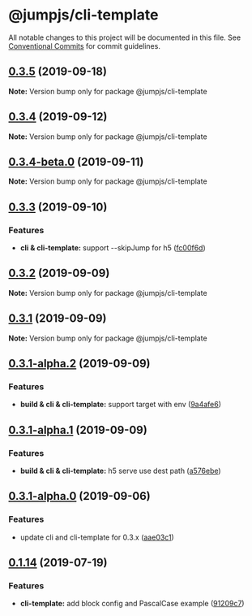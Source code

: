 # @jumpjs/cli-template

All notable changes to this project will be documented in this file.
See [Conventional Commits](https://conventionalcommits.org) for commit guidelines.

## [0.3.5](https://github.com/max-team/Jump/compare/@jumpjs/cli-template@0.3.4...@jumpjs/cli-template@0.3.5) (2019-09-18)

**Note:** Version bump only for package @jumpjs/cli-template





## [0.3.4](https://github.com/max-team/Jump/compare/@jumpjs/cli-template@0.3.4-beta.0...@jumpjs/cli-template@0.3.4) (2019-09-12)

**Note:** Version bump only for package @jumpjs/cli-template




## [0.3.4-beta.0](https://github.com/max-team/Jump/compare/@jumpjs/cli-template@0.3.3...@jumpjs/cli-template@0.3.4-beta.0) (2019-09-11)

**Note:** Version bump only for package @jumpjs/cli-template



## [0.3.3](https://github.com/max-team/Jump/compare/@jumpjs/cli-template@0.3.2...@jumpjs/cli-template@0.3.3) (2019-09-10)


### Features

* **cli & cli-template:** support --skipJump for h5 ([fc00f6d](https://github.com/max-team/Jump/commit/fc00f6d))



## [0.3.2](https://github.com/max-team/Jump/compare/@jumpjs/cli-template@0.3.1...@jumpjs/cli-template@0.3.2) (2019-09-09)

**Note:** Version bump only for package @jumpjs/cli-template





## [0.3.1](https://github.com/max-team/Jump/compare/@jumpjs/cli-template@0.3.1-alpha.2...@jumpjs/cli-template@0.3.1) (2019-09-09)

**Note:** Version bump only for package @jumpjs/cli-template





## [0.3.1-alpha.2](https://github.com/max-team/Jump/compare/@jumpjs/cli-template@0.3.1-alpha.1...@jumpjs/cli-template@0.3.1-alpha.2) (2019-09-09)


### Features

* **build & cli & cli-template:** support target with env ([9a4afe6](https://github.com/max-team/Jump/commit/9a4afe6))





## [0.3.1-alpha.1](https://github.com/max-team/Jump/compare/@jumpjs/cli-template@0.3.1-alpha.0...@jumpjs/cli-template@0.3.1-alpha.1) (2019-09-09)


### Features

* **build & cli & cli-template:** h5 serve use dest path ([a576ebe](https://github.com/max-team/Jump/commit/a576ebe))





## [0.3.1-alpha.0](https://github.com/max-team/Jump/compare/@jumpjs/cli-template@0.1.14...@jumpjs/cli-template@0.3.1-alpha.0) (2019-09-06)


### Features

* update cli and cli-template for 0.3.x ([aae03c1](https://github.com/max-team/Jump/commit/aae03c1))





## [0.1.14](https://github.com/max-team/Jump/compare/@jumpjs/cli-template@0.1.13...@jumpjs/cli-template@0.1.14) (2019-07-19)


### Features

* **cli-template:** add block config and PascalCase example ([91209c7](https://github.com/max-team/Jump/commit/91209c7))

